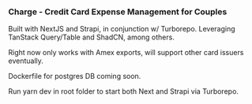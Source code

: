 ### Charge - Credit Card Expense Management for Couples

Built with NextJS and Strapi, in conjunction w/ Turborepo. Leveraging TanStack Query/Table and ShadCN, among others.

Right now only works with Amex exports, will support other card issuers eventually.

Dockerfile for postgres DB coming soon.

Run yarn dev in root folder to start both Next and Strapi via Turborepo.
